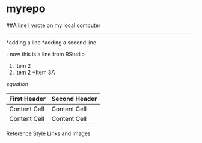 # myrepo
##A line I wrote on my local computer
****
*adding a line
*adding a second line

+now this is a line from RStudio

1. Item 2
2. Item 2
+Item 3A

$equation$

First Header  | Second Header
------------- | -------------
Content Cell  | Content Cell
Content Cell  | Content Cell
Reference Style Links and Images
